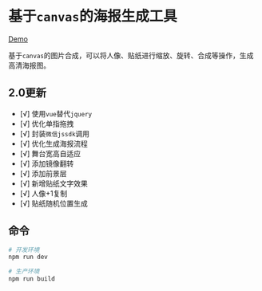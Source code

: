 # 基于`canvas`的海报生成工具

[Demo](http://007sair.github.io/demo/mixin_pic/index.html?v=201809191806)

基于`canvas`的图片合成，可以将人像、贴纸进行缩放、旋转、合成等操作，生成高清海报图。

## 2.0更新

- [√] 使用`vue`替代`jquery`
- [√] 优化单指拖拽
- [√] 封装`微信jssdk`调用
- [√] 优化生成海报流程
- [√] 舞台宽高自适应
- [√] 添加镜像翻转
- [√] 添加前景层
- [√] 新增贴纸文字效果
- [√] 人像+1复制
- [√] 贴纸随机位置生成

## 命令

``` bash
# 开发环境
npm run dev

# 生产环境
npm run build
```
